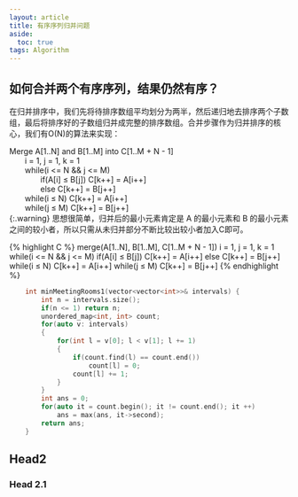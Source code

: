 ```yaml
---
layout: article
title: 有序序列归并问题
aside:
  toc: true
tags: Algorithm
---
```


## 如何合并两个有序序列，结果仍然有序？
在归并排序中，我们先将待排序数组平均划分为两半，然后递归地去排序两个子数组，最后将排序好的子数组归并成完整的排序数组。合并步骤作为归并排序的核心，我们有O(N)的算法来实现：

Merge A[1..N] and B[1..M] into C[1..M + N - 1]<br>
&emsp;&emsp;i = 1, j = 1, k = 1<br>
&emsp;&emsp;while(i <= N && j <= M)<br>
&emsp;&emsp;&emsp;&emsp;if(A[i] ≤ B[j]) C[k++] = A[i++] <br>
&emsp;&emsp;&emsp;&emsp;else C[k++] = B[j++]<br>
&emsp;&emsp;while(i ≤ N) C[k++] = A[i++]<br>
&emsp;&emsp;while(j ≤ M) C[k++] = B[j++]<br>
{:.warning}
思想很简单，归并后的最小元素肯定是 A 的最小元素和 B 的最小元素之间的较小者，所以只需从未归并部分不断比较出较小者加入C即可。

{% highlight C %}
merge(A[1..N], B[1..M], C[1..M + N - 1])
    i = 1, j = 1, k = 1
    while(i <= N && j <= M)
        if(A[i] ≤ B[j]) C[k++] = A[i++]
        else C[k++] = B[j++]
    while(i ≤ N) C[k++] = A[i++]
    while(j ≤ M) C[k++] = B[j++]
{% endhighlight %}

```C++
    int minMeetingRooms1(vector<vector<int>>& intervals) {
        int n = intervals.size();
        if(n <= 1) return n;
        unordered_map<int, int> count;
        for(auto v: intervals)
        {
            for(int l = v[0]; l < v[1]; l += 1)
            {
                if(count.find(l) == count.end())
                    count[l] = 0;
                count[l] += 1;
            }
        }
        int ans = 0;
        for(auto it = count.begin(); it != count.end(); it ++)
            ans = max(ans, it->second);
        return ans;
    }
```
## Head2
### Head 2.1
